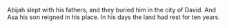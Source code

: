 Abijah slept with his fathers, and they buried him in the city of David. And Asa his son reigned in his place. In his days the land had rest for ten years.
